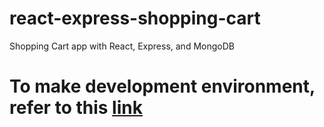# react-express-shopping-cart
Shopping Cart app with React, Express, and MongoDB

# To make development environment, refer to this [link](http://ericsowell.com/blog/2017/5/16/create-react-app-and-express)
